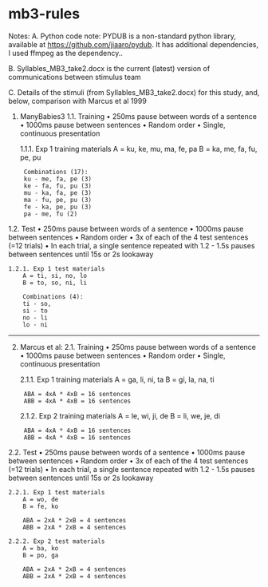 # mb3-rules
Notes:
A. Python code note: PYDUB is a non-standard python library, available at https://github.com/jiaaro/pydub. It has additional dependencies, I used ffmpeg as the dependency..

B. Syllables_MB3_take2.docx is the current (latest) version of communications between stimulus team

C. Details of the stimuli (from Syllables_MB3_take2.docx) for this study, and, below, comparison with Marcus et al 1999

1. ManyBabies3
1.1. Training 
	• 250ms pause between words of a sentence
	• 1000ms pause between sentences
	• Random order
	• Single, continuous presentation

	1.1.1. Exp 1 training materials
		A = ku, ke, mu, ma, fe, pa 
		B = ka, me, fa, fu, pe, pu

		Combinations (17):
		ku - me, fa, pe (3)
		ke - fa, fu, pu (3)
		mu - ka, fa, pe (3)
		ma - fu, pe, pu (3)
		fe - ka, pe, pu (3)
		pa - me, fu (2)

1.2. Test
	• 250ms pause between words of a sentence
	• 1000ms pause between sentences
	• Random order
	• 3x of each of the 4 test sentences (=12 trials)
			• In each trial, a single sentence repeated with 1.2 - 1.5s pauses between sentences until 15s or 2s lookaway

	1.2.1. Exp 1 test materials
		A = ti, si, no, lo
		B = to, so, ni, li

		Combinations (4):
		ti - so,
		si - to
		no - li
		lo - ni



************************************************


2. Marcus et al:
2.1. Training 
	• 250ms pause between words of a sentence
	• 1000ms pause between sentences
	• Random order
	• Single, continuous presentation

	2.1.1. Exp 1 training materials
		A = ga, li, ni, ta 
		B = gi, la, na, ti

		ABA = 4xA * 4xB = 16 sentences
		ABB = 4xA * 4xB = 16 sentences

	2.1.2. Exp 2 training materials
		A = le, wi, ji, de 
		B = li, we, je, di

		ABA = 4xA * 4xB = 16 sentences
		ABB = 4xA * 4xB = 16 sentences


2.2. Test
	• 250ms pause between words of a sentence
	• 1000ms pause between sentences
	• Random order
	• 3x of each of the 4 test sentences (=12 trials)
			• In each trial, a single sentence repeated with 1.2 - 1.5s pauses between sentences until 15s or 2s lookaway

	2.2.1. Exp 1 test materials
		A = wo, de
		B = fe, ko

		ABA = 2xA * 2xB = 4 sentences
		ABB = 2xA * 2xB = 4 sentences

	2.2.2. Exp 2 test materials
		A = ba, ko
		B = po, ga

		ABA = 2xA * 2xB = 4 sentences
		ABB = 2xA * 2xB = 4 sentences